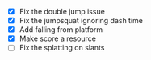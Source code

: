 - [x] Fix the double jump issue
- [x] Fix the jumpsquat ignoring dash time
- [x] Add falling from platform
- [x] Make score a resource
- [ ] Fix the splatting on slants